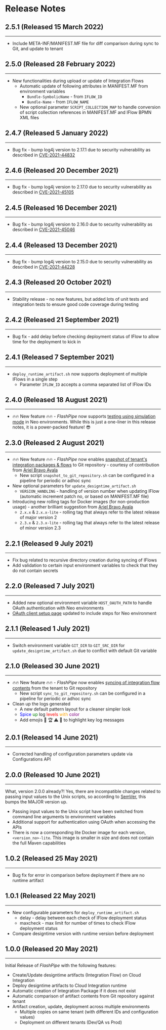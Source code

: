 # Release Notes

## 2.5.1 (Released 15 March 2022)

---

- Include META-INF/MANIFEST.MF file for diff comparison during sync to Git, and update to tenant

## 2.5.0 (Released 28 February 2022)

---

- New functionalities during upload or update of Integration Flows
  - Automatic update of following attributes in MANIFEST.MF from environment variables
    - `Bundle-SymbolicName` - from `IFLOW_ID`
    - `Bundle-Name` - from `IFLOW_NAME`
  - New optional parameter `SCRIPT_COLLECTION_MAP` to handle conversion of script collection references in MANIFEST.MF and IFlow BPMN XML files

## 2.4.7 (Released 5 January 2022)

---

- Bug fix - bump log4j version to 2.17.1 due to security vulnerability as described in [CVE-2021-44832](https://nvd.nist.gov/vuln/detail/CVE-2021-44832)

## 2.4.6 (Released 20 December 2021)

---

- Bug fix - bump log4j version to 2.17.0 due to security vulnerability as described in [CVE-2021-45105](https://nvd.nist.gov/vuln/detail/CVE-2021-45105)

## 2.4.5 (Released 16 December 2021)

---

- Bug fix - bump log4j version to 2.16.0 due to security vulnerability as described in [CVE-2021-45046](https://nvd.nist.gov/vuln/detail/CVE-2021-45046)

## 2.4.4 (Released 13 December 2021)

---

- Bug fix - bump log4j version to 2.15.0 due to security vulnerability as described in [CVE-2021-44228](https://nvd.nist.gov/vuln/detail/CVE-2021-44228)

## 2.4.3 (Released 20 October 2021)

---

- Stability release - no new features, but added lots of unit tests and integration tests to ensure good code coverage during testing

## 2.4.2 (Released 21 September 2021)

---

- Bug fix - add delay before checking deployment status of IFlow to allow time for the deployment to kick in

## 2.4.1 (Released 7 September 2021)

---

- `deploy_runtime_artifact.sh` now supports deployment of multiple IFlows in a single step
  - Parameter `IFLOW_ID` accepts a comma separated list of IFlow IDs

## 2.4.0 (Released 18 August 2021)

---

- 🔥🔥 New feature 🔥🔥 - _FlashPipe_ now supports [testing using simulation mode](simulation-testing.md) in Neo environments. While this is just a one-liner in this release notes, it is a power-packed feature! 😎

## 2.3.0 (Released 2 August 2021)

---

- 🔥🔥 New feature 🔥🔥 - _FlashPipe_ now enables [snapshot of tenant's integration packages & flows](github-actions-snapshot.md) to Git repository - courtesy of contribution from [Ariel Bravo Ayala](https://github.com/ambravo)
  - New script `snapshot_to_git_repository.sh` can be configured in a pipeline for periodic or adhoc sync
- New optional parameters for `update_designtime_artifact.sh`
  - `VERSION_HANDLING` - handling of version number when updating IFlow (automatic increment patch no, or based on MANIFEST.MF file)
- Introducing new rolling tags for Docker images (for non-production usage) - another brilliant suggestion from [Ariel Bravo Ayala](https://github.com/ambravo)
  - `2.x.x` & `2.x.x-lite` - rolling tag that always refer to the latest release of major version 2
  - `2.3.x` & `2.3.x-lite` - rolling tag that always refer to the latest release of minor version 2.3

## 2.2.1 (Released 9 July 2021)

---

- Fix bug related to recursive directory creation during syncing of IFlows 
- Add validation to certain input environment variables to check that they do not contain secrets

## 2.2.0 (Released 7 July 2021)

---

- Added new optional environment variable `HOST_OAUTH_PATH` to handle OAuth authentication with Neo environments 
- [OAuth client setup page](oauth_client.md) updated to include steps for Neo environment

## 2.1.1 (Released 1 July 2021)

---

- Switch environment variable `GIT_DIR` to `GIT_SRC_DIR` for `update_designtime_artifact.sh` due to conflict with default Git variable

## 2.1.0 (Released 30 June 2021)

---

- 🔥🔥 New feature 🔥🔥 - _FlashPipe_ now enables [syncing of integration flow contents](github-actions-sync.md) from the tenant to Git repository
  - New script `sync_to_git_repository.sh` can be configured in a pipeline for periodic or adhoc sync
- Clean up the logs generated
  - A new default pattern layout for a cleaner simpler look
  - <span style="color:blue">Spice</span> <span style="color:green">up</span> log <span style="color:red">levels</span> <span style="color:orange">with</span> <span style="color:purple">color</span>
  - Add emojis 🛑 🏆 ⚠️ 🚀 to highlight key log messages

## 2.0.1 (Released 14 June 2021)

---

- Corrected handling of configuration parameters update via Configurations API

## 2.0.0 (Released 10 June 2021)

---

What, version 2.0.0 already?! Yes, there are incompatible changes related to passing input values to the Unix scripts, so according to [SemVer](https://semver.org), this bumps the MAJOR version up.
- Passing input values to the Unix script have been switched from command line arguments to environment variables
- Additional support for authentication using OAuth when accessing the APIs
- There is now a corresponding lite Docker image for each version, `<version_no>-lite`. This image is smaller in size and does not contain the full Maven capabilities

## 1.0.2 (Released 25 May 2021)

---

- Bug fix for error in comparison before deployment if there are no runtime artifact

## 1.0.1 (Released 22 May 2021)

---

- New configurable parameters for `deploy_runtime_artifact.sh`
    - delay - delay between each check of IFlow deployment status
    - maxcheck - max limit for number of times to check IFlow deployment status
- Compare designtime version with runtime version before deployment

## 1.0.0 (Released 20 May 2021)

---
Initial Release of _FlashPipe_ with the following features:

- Create/Update designtime artifacts (Integration Flow) on Cloud Integration
- Deploy designtime artifacts to Cloud Integration runtime
- Automatic creation of Integration Package if it does not exist
- Automatic comparison of artifact contents from Git repository against tenant
- Artifact creation, update, deployment across multiple environments
    - Multiple copies on same tenant (with different IDs and configuration values)
    - Deployment on different tenants (Dev/QA vs Prod)